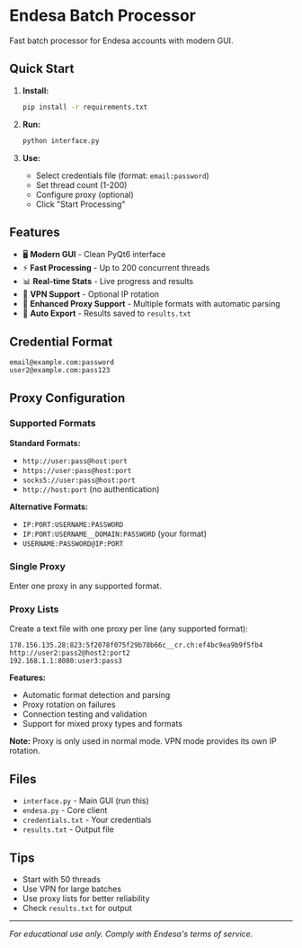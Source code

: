 # Endesa Batch Processor

Fast batch processor for Endesa accounts with modern GUI.

## Quick Start

1. **Install:**
   ```bash
   pip install -r requirements.txt
   ```

2. **Run:**
   ```bash
   python interface.py
   ```

3. **Use:**
   - Select credentials file (format: `email:password`)
   - Set thread count (1-200)
   - Configure proxy (optional)
   - Click "Start Processing"

## Features

- 🖥️ **Modern GUI** - Clean PyQt6 interface
- ⚡ **Fast Processing** - Up to 200 concurrent threads
- 📊 **Real-time Stats** - Live progress and results
- 🔄 **VPN Support** - Optional IP rotation
- 🔗 **Enhanced Proxy Support** - Multiple formats with automatic parsing
- 💾 **Auto Export** - Results saved to `results.txt`

## Credential Format

```
email@example.com:password
user2@example.com:pass123
```

## Proxy Configuration

### Supported Formats

**Standard Formats:**
- `http://user:pass@host:port`
- `https://user:pass@host:port`
- `socks5://user:pass@host:port`
- `http://host:port` (no authentication)

**Alternative Formats:**
- `IP:PORT:USERNAME:PASSWORD`
- `IP:PORT:USERNAME__DOMAIN:PASSWORD` (your format)
- `USERNAME:PASSWORD@IP:PORT`

### Single Proxy
Enter one proxy in any supported format.

### Proxy Lists
Create a text file with one proxy per line (any supported format):
```
178.156.135.28:823:5f2078f075f29b78b66c__cr.ch:ef4bc9ea9b9f5fb4
http://user2:pass2@host2:port2
192.168.1.1:8080:user3:pass3
```

**Features:**
- Automatic format detection and parsing
- Proxy rotation on failures
- Connection testing and validation
- Support for mixed proxy types and formats

**Note:** Proxy is only used in normal mode. VPN mode provides its own IP rotation.

## Files

- `interface.py` - Main GUI (run this)
- `endesa.py` - Core client
- `credentials.txt` - Your credentials
- `results.txt` - Output file

## Tips

- Start with 50 threads
- Use VPN for large batches
- Use proxy lists for better reliability
- Check `results.txt` for output

---
*For educational use only. Comply with Endesa's terms of service.* 